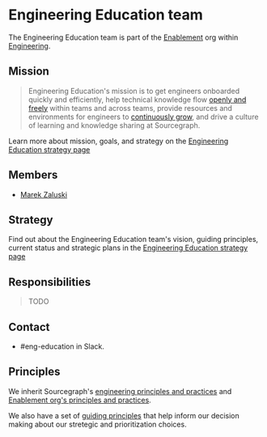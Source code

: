 # Engineering Education team

The Engineering Education team is part of the [Enablement](../index.md) org within [Engineering](../../index.md).

## Mission

> Engineering Education's mission is to get engineers onboarded quickly and efficiently, help technical knowledge flow [openly and freely](../../../company/values.md#open-and-transparent) within teams and across teams, provide resources and environments for engineers to [continuously grow](../../../company/values.md#continuously-grow), and drive a culture of learning and knowledge sharing at Sourcegraph.

Learn more about mission, goals, and strategy on the [Engineering Education strategy page](../../../company/strategy/enablement/engineering-education/index.md)

## Members

- [Marek Zaluski](../../../company/team/index.md#marek-zaluski)

## Strategy

Find out about the Engineering Education team's vision, guiding principles, current status and strategic plans in the [Engineering Education strategy page](../../../company/strategy/enablement/engineering-education/index.md)

## Responsibilities

> TODO

## Contact

- #eng-education in Slack.

## Principles

We inherit Sourcegraph's [engineering principles and practices](../../principles-and-practices.md) and [Enablement org's principles and practices](../../developer-insights/index.md#principles-and-practices).

We also have a set of [guiding principles](../../../company/strategy/enablement/engineering-education/index.md#guiding-principles) that help inform our decision making about our stretegic and prioritization choices.
